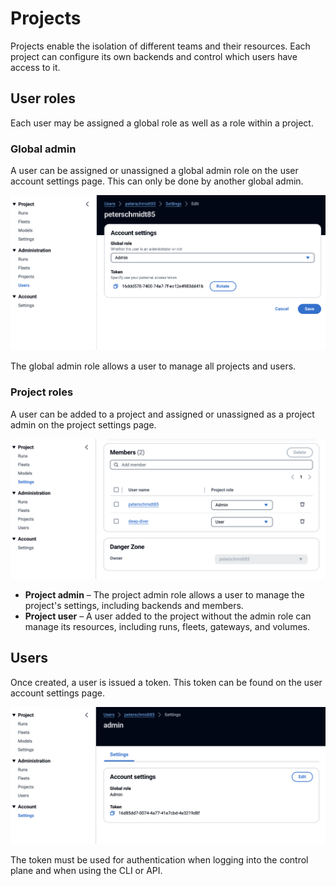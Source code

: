 # Projects

Projects enable the isolation of different teams and their resources. Each project can configure its own backends and
control which users have access to it.

## User roles

Each user may be assigned a global role as well as a role within a project.

### Global admin

A user can be assigned or unassigned a global admin role on the user account settings page. This can only be done by 
another global admin.

![](https://github.com/dstackai/static-assets/blob/main/static-assets/images/dstack-projects-global-admin.png?raw=true)

The global admin role allows a user to manage all projects and users.

### Project roles

A user can be added to a project and assigned or unassigned as a project admin on the project settings page.

![](https://github.com/dstackai/static-assets/blob/main/static-assets/images/dstack-projects-project-admin.png?raw=true)

* **Project admin** – The project admin role allows a user to manage the project's settings, including backends and
  members.
* **Project user** – A user added to the project without the admin role can manage its resources, including runs,
  fleets, gateways, and volumes.

## Users

Once created, a user is issued a token. This token can be found on the user account settings page. 

![](https://github.com/dstackai/static-assets/blob/main/static-assets/images/dstack-projects-user-token.png?raw=true)

The token must be used for authentication when logging into the control plane
and when using the CLI or API.